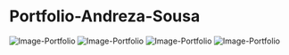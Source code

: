 # Portfolio-Andreza-Sousa
![Image-Portfolio](https://github.com/andrezadesousa/My_Portfolio-Andreza/blob/master/assets/img/port1.jpg)
![Image-Portfolio](https://github.com/andrezadesousa/My_Portfolio-Andreza/blob/master/assets/img/port2.jpg)
![Image-Portfolio](https://github.com/andrezadesousa/My_Portfolio-Andreza/blob/master/assets/img/port3.jpg)
![Image-Portfolio](https://github.com/andrezadesousa/My_Portfolio-Andreza/blob/master/assets/img/port4.jpg)
